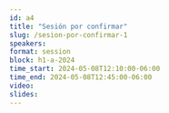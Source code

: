 ```yaml
---
id: a4
title: "Sesión por confirmar"
slug: /sesion-por-confirmar-1
speakers:
format: session
block: h1-a-2024
time_start: 2024-05-08T12:10:00-06:00
time_end: 2024-05-08T12:45:00-06:00
video:
slides:
---
```

